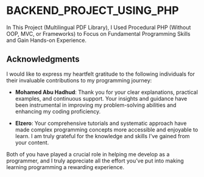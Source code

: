 # BACKEND_PROJECT_USING_PHP
In This Project (Multilingual PDF Library), I Used Procedural PHP (Without OOP, MVC, or Frameworks) to Focus on Fundamental Programming Skills and Gain Hands-on Experience.


## Acknowledgments

I would like to express my heartfelt gratitude to the following individuals for their invaluable contributions to my programming journey:

- **Mohamed Abu Hadhud**: Thank you for your clear explanations, practical examples, and continuous support. Your insights and guidance have been instrumental in improving my problem-solving abilities and enhancing my coding proficiency.
  
- **Elzero**: Your comprehensive tutorials and systematic approach have made complex programming concepts more accessible and enjoyable to learn. I am truly grateful for the knowledge and skills I've gained from your content.

Both of you have played a crucial role in helping me develop as a programmer, and I truly appreciate all the effort you’ve put into making learning programming a rewarding experience.
